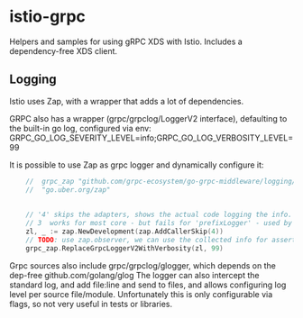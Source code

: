 # istio-grpc
Helpers and samples for using gRPC XDS with Istio. Includes a dependency-free XDS client.

## Logging

Istio uses Zap, with a wrapper that adds a lot of dependencies.

GRPC also has a wrapper (grpc/grpclog/LoggerV2 interface), defaulting to the built-in go log, configured via env:
GRPC_GO_LOG_SEVERITY_LEVEL=info;GRPC_GO_LOG_VERBOSITY_LEVEL=99

It is possible to use Zap as grpc logger and dynamically configure it:
```go
    // 	grpc_zap "github.com/grpc-ecosystem/go-grpc-middleware/logging/zap"
    //  "go.uber.org/zap"
    
    
    // '4' skips the adapters, shows the actual code logging the info.
	// 3  works for most core - but fails for 'prefixLogger' - used by XDS
	zl, _ := zap.NewDevelopment(zap.AddCallerSkip(4))
	// TODO: use zap.observer, we can use the collected info for assertions.
	grpc_zap.ReplaceGrpcLoggerV2WithVerbosity(zl, 99)

```

Grpc sources also include grpc/grpclog/glogger, which depends on the dep-free github.com/golang/glog
The logger can also intercept the standard log, and add file:line and send to files, and allows
configuring log level per source file/module. Unfortunately this is only configurable via flags,
so not very useful in tests or libraries.
